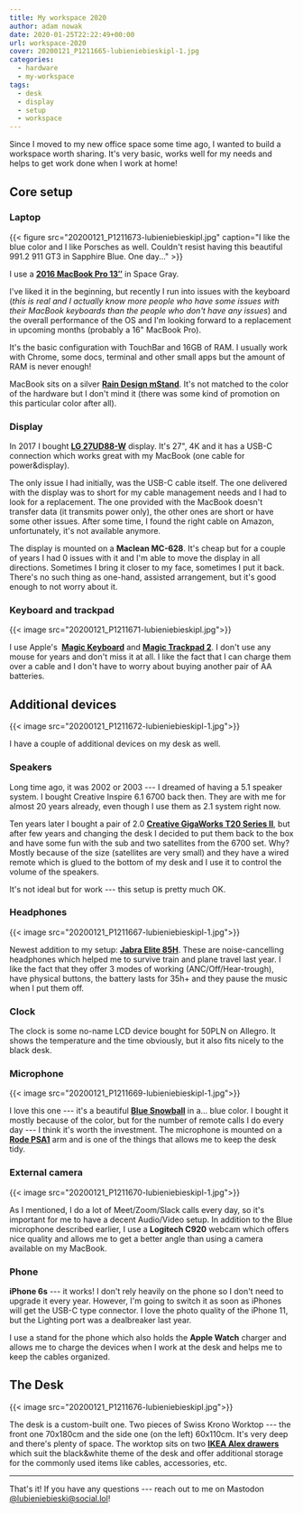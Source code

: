 ```yaml
---
title: My workspace 2020
author: adam nowak
date: 2020-01-25T22:22:49+00:00
url: workspace-2020
cover: 20200121_P1211665-lubieniebieskipl-1.jpg
categories:
  - hardware
  - my-workspace
tags:
  - desk
  - display
  - setup
  - workspace
---
```


Since I moved to my new office space some time ago, I wanted to build a workspace worth sharing. It's very basic, works well for my needs and helps to get work done when I work at home!

## Core setup

### Laptop

{{< figure src="20200121_P1211673-lubieniebieskipl.jpg" caption="I like the blue color and I like Porsches as well. Couldn't resist having this beautiful 991.2 911 GT3 in Sapphire Blue. One day..." >}}

I use a **[2016 MacBook Pro 13&#8243;][1]** in Space Gray.

I've liked it in the beginning, but recently I run into issues with the keyboard (_this is real and I actually know more people who have some issues with their MacBook keyboards than the people who don't have any issues_) and the overall performance of the OS and I'm looking forward to a replacement in upcoming months (probably a 16" MacBook Pro).

It's the basic configuration with TouchBar and 16GB of RAM. I usually work with Chrome, some docs, terminal and other small apps but the amount of RAM is never enough!

MacBook sits on a silver **[Rain Design mStand][2]**. It's not matched to the color of the hardware but I don't mind it (there was some kind of promotion on this particular color after all).

### Display

In 2017 I bought **[LG 27UD88-W][3]** display. It's 27", 4K and it has a USB-C connection which works great with my MacBook (one cable for power&display).

The only issue I had initially, was the USB-C cable itself. The one delivered with the display was to short for my cable management needs and I had to look for a replacement. The one provided with the MacBook doesn't transfer data (it transmits power only), the other ones are short or have some other issues. After some time, I found the right cable on Amazon, unfortunately, it's not available anymore.

The display is mounted on a **Maclean MC-628**. It's cheap but for a couple of years I had 0 issues with it and I'm able to move the display in all directions. Sometimes I bring it closer to my face, sometimes I put it back. There's no such thing as one-hand, assisted arrangement, but it's good enough to not worry about it.

### Keyboard and trackpad

{{< image src="20200121_P1211671-lubieniebieskipl.jpg">}}

I use Apple's **&nbsp;[Magic Keyboard][4]** and **[Magic Trackpad 2][5]**. I don't use any mouse for years and don't miss it at all. I like the fact that I can charge them over a cable and I don't have to worry about buying another pair of AA batteries.

## Additional devices

{{< image src="20200121_P1211672-lubieniebieskipl-1.jpg">}}

I have a couple of additional devices on my desk as well.

### Speakers

Long time ago, it was 2002 or 2003 --- I dreamed of having a 5.1 speaker system. I bought Creative Inspire 6.1 6700 back then. They are with me for almost 20 years already, even though I use them as 2.1 system right now.

Ten years later I bought a pair of 2.0 **[Creative GigaWorks T20 Series II][6]**, but after few years and changing the desk I decided to put them back to the box and have some fun with the sub and two satellites from the 6700 set. Why? Mostly because of the size (satellites are very small) and they have a wired remote which is glued to the bottom of my desk and I use it to control the volume of the speakers.

It's not ideal but for work --- this setup is pretty much OK.

### Headphones

{{< image src="20200121_P1211667-lubieniebieskipl-1.jpg">}}

Newest addition to my setup: **[Jabra Elite 85H][7]**. These are noise-cancelling headphones which helped me to survive train and plane travel last year. I like the fact that they offer 3 modes of working (ANC/Off/Hear-trough), have physical buttons, the battery lasts for 35h+ and they pause the music when I put them off.

### Clock

The clock is some no-name LCD device bought for 50PLN on Allegro. It shows the temperature and the time obviously, but it also fits nicely to the black desk.

### Microphone

{{< image src="20200121_P1211669-lubieniebieskipl-1.jpg">}}

I love this one --- it's a beautiful **[Blue Snowball][8]** in a... blue color. I bought it mostly because of the color, but for the number of remote calls I do every day --- I think it's worth the investment. The microphone is mounted on a **[Rode PSA1][9]** arm and is one of the things that allows me to keep the desk tidy.

### External camera

{{< image src="20200121_P1211670-lubieniebieskipl-1.jpg">}}

As I mentioned, I do a lot of Meet/Zoom/Slack calls every day, so it's important for me to have a decent Audio/Video setup. In addition to the Blue microphone described earlier, I use a **Logitech C920** webcam which offers nice quality and allows me to get a better angle than using a camera available on my MacBook.

### Phone

**iPhone 6s** --- it works! I don't rely heavily on the phone so I don't need to upgrade it every year. However, I'm going to switch it as soon as iPhones will get the USB-C type connector. I love the photo quality of the iPhone 11, but the Lighting port was a dealbreaker last year.

I use a stand for the phone which also holds the **Apple Watch** charger and allows me to charge the devices when I work at the desk and helps me to keep the cables organized.

## The Desk

{{< image src="20200121_P1211676-lubieniebieskipl.jpg">}}

The desk is a custom-built one. Two pieces of Swiss Krono Worktop --- the front one 70x180cm and the side one (on the left) 60x110cm. It's very deep and there's plenty of space. The worktop sits on two **[IKEA Alex drawers][10]** which suit the black&white theme of the desk and offer additional storage for the commonly used items like cables, accessories, etc.

---

That's it! If you have any questions --- reach out to me on Mastodon [@lubieniebieski@social.lol][11]!

[1]: https://www.cnet.com/reviews/apple-macbook-pro-13-inch-2016-review/
[2]: https://www.raindesigninc.com/mstand.html
[3]: https://www.amazon.com/dp/B01CDYB0QS
[4]: https://www.apple.com/shop/product/MLA22LL/A/magic-keyboard-us-english
[5]: https://www.apple.com/shop/product/MJ2R2LL/A/magic-trackpad-2-silver
[6]: https://pl.creative.com/p/speakers/gigaworks-t20-series-ii
[7]: https://www.jabra.com/bluetooth-headsets/jabra-elite-85h
[8]: https://www.bluedesigns.com/products/snowball/
[9]: http://www.rode.com/accessories/psa1
[10]: https://www.ikea.com/us/en/p/alex-drawer-unit-white-10192824/
[11]: https://social.lol/@lubieniebieski
